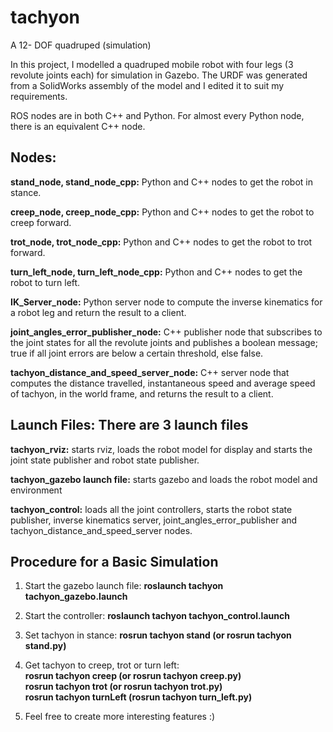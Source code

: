# tachyon
A 12- DOF quadruped (simulation) 

In this project, I modelled a quadruped mobile robot with four legs (3 revolute joints each) for simulation in Gazebo. The URDF was generated from a SolidWorks
assembly of the model and I edited it to suit my requirements.

ROS nodes are in both C++ and Python. For almost every Python node, there is an equivalent C++ node.

## Nodes:  
**stand_node, stand_node_cpp:** Python and C++ nodes to get the robot in stance.

**creep_node, creep_node_cpp:** Python and C++ nodes to get the robot to creep forward.

**trot_node, trot_node_cpp:** Python and C++ nodes to get the robot to trot forward.

**turn_left_node, turn_left_node_cpp:** Python and C++ nodes to get the robot to turn left.

**IK_Server_node:** Python server node to compute the inverse kinematics for a robot leg and return the result to a client.

**joint_angles_error_publisher_node:** C++ publisher node that subscribes to the joint states for all the revolute joints and publishes a boolean message; 
true if all joint errors are below a certain threshold, else false.

**tachyon_distance_and_speed_server_node:** C++ server node that computes the distance travelled, instantaneous speed and average speed of tachyon, in the world frame,
and returns the result to a client.

## Launch Files: There are 3 launch files  
**tachyon_rviz:** starts rviz, loads the robot model for display and starts the joint state publisher and robot state publisher.

**tachyon_gazebo launch file:** starts gazebo and loads the robot model and environment

**tachyon_control:** loads all the joint controllers, starts the robot state publisher, inverse kinematics server, joint_angles_error_publisher and 
tachyon_distance_and_speed_server nodes.

## Procedure for a Basic Simulation
1. Start the gazebo launch file: **roslaunch tachyon tachyon_gazebo.launch** 
2. Start the controller: **roslaunch tachyon tachyon_control.launch**
3. Set tachyon in stance: **rosrun tachyon stand (or rosrun tachyon stand.py)**
4. Get tachyon to creep, trot or turn left:  
**rosrun tachyon creep (or rosrun tachyon creep.py)**  
**rosrun tachyon trot (or rosrun tachyon trot.py)**  
**rosrun tachyon turnLeft (rosrun tachyon turn_left.py)**

5. Feel free to create more interesting features :)




